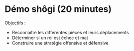 # Démo shôgi (20 minutes)

Objectifs : 
- Reconnaître les différentes pièces et leurs déplacements
- Déterminer si un roi est échec et mat
- Construire une stratégie offensive et défensive
